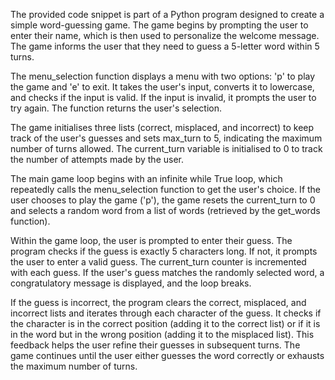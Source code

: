 The provided code snippet is part of a Python program designed to create a simple word-guessing game. The game begins by prompting the user to enter their name, which is then used to personalize the welcome message. The game informs the user that they need to guess a 5-letter word within 5 turns.

The menu_selection function displays a menu with two options: 'p' to play the game and 'e' to exit. It takes the user's input, converts it to lowercase, and checks if the input is valid. If the input is invalid, it prompts the user to try again. The function returns the user's selection.

The game initialises three lists (correct, misplaced, and incorrect) to keep track of the user's guesses and sets max_turn to 5, indicating the maximum number of turns allowed. The current_turn variable is initialised to 0 to track the number of attempts made by the user.

The main game loop begins with an infinite while True loop, which repeatedly calls the menu_selection function to get the user's choice. If the user chooses to play the game ('p'), the game resets the current_turn to 0 and selects a random word from a list of words (retrieved by the get_words function).

Within the game loop, the user is prompted to enter their guess. The program checks if the guess is exactly 5 characters long. If not, it prompts the user to enter a valid guess. The current_turn counter is incremented with each guess. If the user's guess matches the randomly selected word, a congratulatory message is displayed, and the loop breaks.

If the guess is incorrect, the program clears the correct, misplaced, and incorrect lists and iterates through each character of the guess. It checks if the character is in the correct position (adding it to the correct list) or if it is in the word but in the wrong position (adding it to the misplaced list). This feedback helps the user refine their guesses in subsequent turns. The game continues until the user either guesses the word correctly or exhausts the maximum number of turns.
